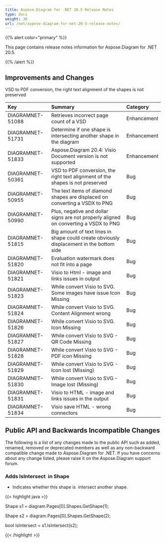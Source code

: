 ```yaml
---
title: Aspose.Diagram for .NET 20.5 Release Notes
type: docs
weight: 30
url: /net/aspose-diagram-for-net-20-5-release-notes/
---
```


{{% alert color="primary" %}} 

This page contains release notes information for Aspose.Diagram for .NET 20.5.

{{% /alert %}} 
## **Improvements and Changes**
VSD to PDF conversion, the right text alignment of the shapes is not preserved

|**Key**|**Summary**|**Category**|
| :- | :- | :- |
|DIAGRAMNET-51088|Retrieves incorrect page count of a VSD|Enhancement|
|DIAGRAMNET-51731|Determine if one shape is intersecting another shape in the diagram|Enhancement|
|DIAGRAMNET-51833|Aspose.Diagram 20.4: Visio Document version is not supported|Enhancement|
|DIAGRAMNET-50361|VSD to PDF conversion, the right text alignment of the shapes is not preserved|Bug|
|DIAGRAMNET-50955|The text items of diamond shapes are displaced on converting a VSDX to PNG|Bug|
|DIAGRAMNET-50990|Plus, negative and dollar signs are not properly aligned on converting a VSDX to PNG|Bug|
|DIAGRAMNET-51815|Big amount of text lines in shape could create obviously displacement in the bottom side|Bug|
|DIAGRAMNET-51820|Evaluation watermark does not fit into a page|Bug|
|DIAGRAMNET-51821|Visio to Html - image and links issues in output|Bug|
|DIAGRAMNET-51823|While convert Visio to SVG. Some images have issue Icon Missing|Bug|
|DIAGRAMNET-51824|While convert Visio to SVG. Content Alignment wrong|Bug|
|DIAGRAMNET-51826|While convert Visio to SVG. Icon Missing|Bug|
|DIAGRAMNET-51827|While convert Visio to SVG - QR Code Missing|Bug|
|DIAGRAMNET-51828|While convert Visio to SVG - PDF icon Missing|Bug|
|DIAGRAMNET-51829|While convert Visio to SVG - Icon lost (Missing)|Bug|
|DIAGRAMNET-51830|While convert Visio to SVG - Image lost (Missing)|Bug|
|DIAGRAMNET-51831|Visio to HTML - image and links issues in the output|Bug|
|DIAGRAMNET-51834|Visio save HTML - wrong connectors|Bug|
## **Public API and Backwards Incompatible Changes**
The following is a list of any changes made to the public API such as added, renamed, removed or deprecated members as well as any non-backward compatible change made to Aspose.Diagram for .NET. If you have concerns about any change listed, please raise it on the Aspose.Diagram support forum.
### **Adds IsIntersect  in Shape**
- Indicates whether this shape is  intersect another shape.

{{< highlight java >}}

 Shape s1 = diagram.Pages[0].Shapes.GetShape(1);

Shape s2 = diagram.Pages[0].Shapes.GetShape(2);

bool isIntersect = s1.IsIntersect(s2);

{{< /highlight >}}



